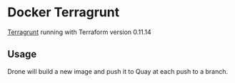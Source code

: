 # Docker Terragrunt
[Terragrunt](https://github.com/gruntwork-io/terragrunt/) running with Terraform version 0.11.14

## Usage

Drone will build a new image and push it to Quay at each push to a branch.
